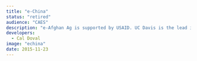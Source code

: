 ```yaml
---
title: "e-China"
status: "retired"
audience: "CAES"
description: "e-Afghan Ag is supported by USAID. UC Davis is the lead institution. Over 70 institutions have contributed content. e-Afghan Ag is considered the most comprehensive collection of practical information available to help the farmers of Afghanistan. The project started with USAID funding managed through USDA. "
developers:
  - Cal Doval
image: "echina"
date: 2015-11-23
---
```

